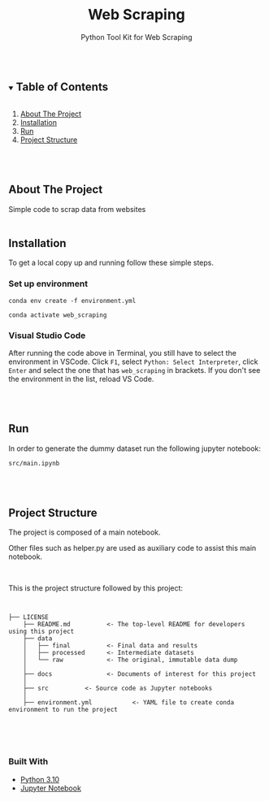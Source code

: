 <br />
<p align="center">
  <h1 align="center">Web Scraping</h1>
</p>
<p align="center">
  Python Tool Kit for Web Scraping
  <br />
  <br />
  <br />
</p>




<!-- TABLE OF CONTENTS -->
<details open="open">
  <summary><h2 style="display: inline-block">Table of Contents</h2></summary>
  <ol>
    <li>
      <a href="#about-the-project">About The Project</a>
    </li>
    <li>
      <a href="#installation">Installation</a>
    <li>
      <a href="#run">Run</a>
    </li>
    <li><a href="#project-structure">Project Structure</a></li>
    
  </ol>
</details>
<br />
<br />


<!-- ABOUT THE PROJECT -->
## About The Project

Simple code to scrap data from websites
<br />
<br />

## Installation

To get a local copy up and running follow these simple steps.

### Set up environment

```
conda env create -f environment.yml

conda activate web_scraping
```

### Visual Studio Code

After running the code above in Terminal, you still have to select the environment in VSCode. Click `F1`, select `Python: Select Interpreter`, click `Enter` and select the one that has `web_scraping` in brackets. If you don't see the environment in the list, reload VS Code.

<br />
<br />

## Run

In order to generate the dummy dataset run the following jupyter notebook:
   ```sh
   src/main.ipynb
   ```

<br />
<br />

## Project Structure

The project is composed of a main notebook.

Other files such as helper.py are used as auxiliary code to assist this main notebook.

<br />

This is the project structure followed by this project:
<pre><code>

├── LICENSE 
    ├── README.md          <- The top-level README for developers using this project
    ├── data
    │   ├── final          <- Final data and results
    │   ├── processed      <- Intermediate datasets
    │   └── raw            <- The original, immutable data dump
    │
    ├── docs               <- Documents of interest for this project
    │
    ├── src          <- Source code as Jupyter notebooks
    │
    ├── environment.yml           <- YAML file to create conda environment to run the project
   
</code></pre>

<br />
<br />

### Built With

* [Python 3.10](https://www.python.org/)
* [Jupyter Notebook](https://jupyter.org/ )

